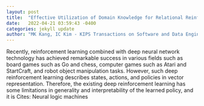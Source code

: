 ```yaml
---
layout: post
title:  "Effective Utilization of Domain Knowledge for Relational Reinforcement Learning"
date:   2022-04-21 03:59:43 -0400
categories: jekyll update
author: "MK Kang, IC Kim - KIPS Transactions on Software and Data Engineering, 2022"
---
```

Recently, reinforcement learning combined with deep neural network technology has achieved remarkable success in various fields such as board games such as Go and chess, computer games such as Atari and StartCraft, and robot object manipulation tasks. However, such deep reinforcement learning describes states, actions, and policies in vector representation. Therefore, the existing deep reinforcement learning has some limitations in generality and interpretability of the learned policy, and it is Cites: Neural logic machines